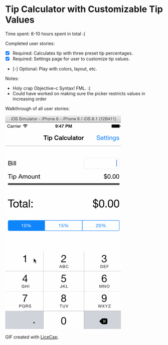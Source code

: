 # Tip Calculator with Customizable Tip Values

Time spent: 8-10 hours spent in total :(

Completed user stories:

* [x] Required: Calculates tip with three preset tip percentages.
* [x] Required: Settings page for user to customize tip values.
* [-] Optional: Play with colors, layout, etc.

Notes:

* Holy crap Objective-c Syntax! FML. :(
* Could have worked on making sure the picker restricts values in increasing order

Walkthrough of all user stories:

![Video Walkthrough](tipcalc.gif)

GIF created with [LiceCap](http://www.cockos.com/licecap/).
